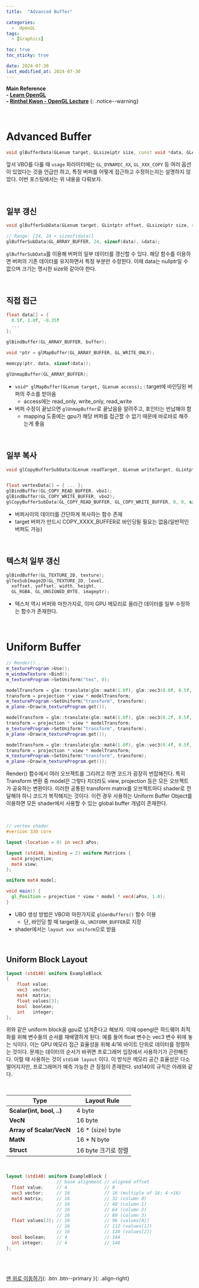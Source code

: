 ```yaml
---
title:  "Advanced Buffer"

categories:
  -  OpenGL
tags:
  - [Graphics]

toc: true
toc_sticky: true

date: 2024-07-30
last_modified_at: 2024-07-30
---
```



**Main Reference <br>- [Learn OpenGL](https://learnopengl.com/) <br>- [Rinthel Kwon - OpenGL Lecture](https://www.youtube.com/watch?v=kEAKvJKnvfA&list=PLvNHCGtd4kh_cYLKMP_E-jwF3YKpDP4hf&index=1)**
{: .notice--warning}

<br>

# Advanced Buffer

``` c++
void glBufferData(GLenum target, GLsizeiptr size, const void *data, GLenum usage);
```

앞서 VBO를 다룰 때 `usage` 파라미터에는 `GL_DYNAMIC_XX`, `GL_XXX_COPY` 등 여러 옵션이 있었다는 것을 언급만 하고, 특정 버퍼를 어떻게 접근하고 수정하는지는 설명하지 않았다. 이번 포스팅에서는 위 내용을 다뤄보자.

<br>

## 일부 갱신

``` c++
void glBufferSubData(GLenum target, GLintptr offset, GLsizeiptr size, const void * data);

// Range: [24, 24 + sizeof(data)]
glBufferSubData(GL_ARRAY_BUFFER, 24, sizeof(data), &data);
```

`glBufferSubData`를 이용해 버퍼의 일부 데이터를 갱신할 수 있다. 해당 함수를 이용하면 버퍼의 기존 데이터를 유지하면서 특정 부분만 수정한다. 이때 data는 nullptr일 수 없으며 크기는 명시한 size와 같아야 한다.

<br>

## 직접 접근

``` c++
float data[] = {
  0.5f, 1.0f, -0.35f
  ...
};

glBindBuffer(GL_ARRAY_BUFFER, buffer);

void *ptr = glMapBuffer(GL_ARRAY_BUFFER, GL_WRITE_ONLY);

memcpy(ptr, data, sizeof(data));

glUnmapBuffer(GL_ARRAY_BUFFER);
```

- `void* glMapBuffer(GLenum target, GLenum access);` : target에 바인딩된 버퍼의 주소를 받아옴
    - access에는 read_only, write_only, read_write
- 버퍼 수정이 끝났으면 `glUnmapBuffer`로 끝났음을 알려주고, 포인터는 반납해야 함
    - mapping 도중에는 gpu가 해당 버퍼를 접근할 수 없기 때문에 바로바로 해주는게 좋음

<br>

## 일부 복사

``` c++
void glCopyBufferSubData(GLenum readTarget, GLenum writeTarget, GLintptr readOffset, GLintptr writeOffset, GLsizeiptr size);


float vertexData[] = { ... };
glBindBuffer(GL_COPY_READ_BUFFER, vbo1);
glBindBuffer(GL_COPY_WRITE_BUFFER, vbo2);
glCopyBufferSubData(GL_COPY_READ_BUFFER, GL_COPY_WRITE_BUFFER, 0, 0, sizeof(vertexData));
```

- 버퍼사이의 데이터를 간단하게 복사하는 함수 존재
- target 버퍼가 만드시 COPY_XXXX_BUFFER로 바인딩될 필요는 없음(일반적인 버퍼도 가능)

<br>

## 텍스처 일부 갱신

``` c++
glBindBuffer(GL_TEXTURE_2D, texture);
glTexSubImage2D(GL_TEXTURE_2D, level,
  xoffset, yoffset, width, height,
  GL_RGBA, GL_UNSIGNED_BYTE, imageptr);
```

- 텍스처 역시 버퍼와 마찬가지로, 이미 GPU 메모리로 올라간 데이터를 일부 수정하는 함수가 존재한다.

<br>

# Uniform Buffer

``` c++
// Render()...
m_textureProgram->Use();
m_windowTexture->Bind();
m_textureProgram->SetUniform("tex", 0);

modelTransform = glm::translate(glm::mat4(1.0f), glm::vec3(0.0f, 0.5f, 4.0f));
transform = projection * view * modelTransform;
m_textureProgram->SetUniform("transform", transform);
m_plane->Draw(m_textureProgram.get());

modelTransform = glm::translate(glm::mat4(1.0f), glm::vec3(0.2f, 0.5f, 5.0f));
transform = projection * view * modelTransform;
m_textureProgram->SetUniform("transform", transform);
m_plane->Draw(m_textureProgram.get());

modelTransform = glm::translate(glm::mat4(1.0f), glm::vec3(0.4f, 0.5f, 6.0f));
transform = projection * view * modelTransform;
m_textureProgram->SetUniform("transform", transform);
m_plane->Draw(m_textureProgram.get());
```

Render() 함수에서 여러 오브젝트를 그리려고 하면 코드가 굉장히 번잡해진다. 특히 Transform 변환 중 model은 그렇다 치더라도 view, projection 등은 모든 오브젝트가 공유하는 변환이다. 이러한 공통된 transform matrix를 오브젝트마다 shader로 전달해야 하니 코드가 복작해지는 것이다. 이런 경우 사용하는 Uniform Buffer Object를 이용하면 모든 shader에서 사용할 수 있는 global buffer 개념이 존재한다.

<br>

``` glsl
// vertex shader
#version 330 core

layout (location = 0) in vec3 aPos;

layout (std140, binding = 2) uniform Matrices {
  mat4 projection;
  mat4 view;
};

uniform mat4 model;

void main() {
  gl_Position = projection * view * model * vec4(aPos, 1.0);
}
```

- UBO 생성 방법은 VBO와 마찬가지로 `glGenBuffers()` 함수 이용
    - 단, 바인딩 할 때 target을 `GL_UNIFORM_BUFFER`로 지정
- shader에서는 `layout xxx uniform`으로 받음

<br>

## Uniform Block Layout

``` glsl
layout (std140) uniform ExampleBlock
{
    float value;
    vec3  vector;
    mat4  matrix;
    float values[3];
    bool  boolean;
    int   integer;
};
```

위와 같은 uniform block을 gpu로 넘겨준다고 해보자. 이때 opengl은 하드웨어 최적화를 위해 변수들의 순서를 재배열하게 된다. 예를 들어 float 변수는 vec3 변수 뒤에 놓는 식이다. 이는 GPU 메모리 접근 효율성을 위해 4/16 바이트 단위로 데이터를 정렬하는 것이다. 문제는 데이터의 순서가 바뀌면 프로그래머 입장에서 사용하기가 곤란해진다. 이럴 때 사용하는 것이 `std140 layout` 이다. 이 방식은 메모리 공간 효율성은 다소 떨어지지만, 프로그래머가 예측 가능한 큰 장점이 존재한다. std140의 규칙은 아래와 같다.

<br>

| Type                    | Layout Rule                 |
| ----------------------- | --------------------------- |
| **Scalar(int, bool, ..)**               | 4 byte      |
| **VecN**               | 16 byte      |
| **Array of Scalar/VecN**               | 16 * (size) byte      |
| **MatN**               | 16 * N byte      |
| **Struct**               | 16 byte 크기로 정렬      |

<br>

``` glsl
layout (std140) uniform ExampleBlock {
                   // base alignment // aligned offset
  float value;     // 4              // 0
  vec3 vector;     // 16             // 16 (multiple of 16: 4->16)
  mat4 matrix;     // 16             // 32 (column 0)
                   // 16             // 48 (column 1)
                   // 16             // 64 (column 2)
                   // 16             // 80 (column 3)
  float values[3]; // 16             // 96 (values[0])
                   // 16             // 112 (values[1])
                   // 16             // 128 (values[2])
  bool boolean;    // 4              // 144
  int integer;     // 4              // 148
};
```





<br>
<br>


[맨 위로 이동하기](#){: .btn .btn--primary }{: .align-right}